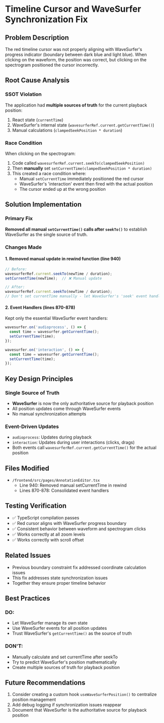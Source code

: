 # Timeline Cursor and WaveSurfer Synchronization Fix

## Problem Description
The red timeline cursor was not properly aligning with WaveSurfer's progress indicator (boundary between dark blue and light blue). When clicking on the waveform, the position was correct, but clicking on the spectrogram positioned the cursor incorrectly.

## Root Cause Analysis

### SSOT Violation
The application had **multiple sources of truth** for the current playback position:
1. React state (`currentTime`)
2. WaveSurfer's internal state (`wavesurferRef.current.getCurrentTime()`)
3. Manual calculations (`clampedSeekPosition * duration`)

### Race Condition
When clicking on the spectrogram:
1. Code called `wavesurferRef.current.seekTo(clampedSeekPosition)`
2. Then **manually** set `setCurrentTime(clampedSeekPosition * duration)` 
3. This created a race condition where:
   - Manual `setCurrentTime` immediately positioned the red cursor
   - WaveSurfer's 'interaction' event then fired with the actual position
   - The cursor ended up at the wrong position

## Solution Implementation

### Primary Fix
**Removed all manual `setCurrentTime()` calls after `seekTo()`** to establish WaveSurfer as the single source of truth.

### Changes Made

#### 1. Removed manual update in rewind function (line 940)
```typescript
// Before:
wavesurferRef.current.seekTo(newTime / duration);
setCurrentTime(newTime);  // ❌ Manual update

// After:
wavesurferRef.current.seekTo(newTime / duration);
// Don't set currentTime manually - let WaveSurfer's 'seek' event handle it
```

#### 2. Event Handlers (lines 870-878)
Kept only the essential WaveSurfer event handlers:
```typescript
wavesurfer.on('audioprocess', () => {
  const time = wavesurfer.getCurrentTime();
  setCurrentTime(time);
});

wavesurfer.on('interaction', () => {
  const time = wavesurfer.getCurrentTime();
  setCurrentTime(time);
});
```

## Key Design Principles

### Single Source of Truth
- **WaveSurfer** is now the only authoritative source for playback position
- All position updates come through WaveSurfer events
- No manual synchronization attempts

### Event-Driven Updates
- `audioprocess`: Updates during playback
- `interaction`: Updates during user interactions (clicks, drags)
- Both events call `wavesurferRef.current.getCurrentTime()` for the actual position

## Files Modified
- `/frontend/src/pages/AnnotationEditor.tsx`
  - Line 940: Removed manual setCurrentTime in rewind
  - Lines 870-878: Consolidated event handlers

## Testing Verification
- ✅ TypeScript compilation passes
- ✅ Red cursor aligns with WaveSurfer progress boundary
- ✅ Consistent behavior between waveform and spectrogram clicks
- ✅ Works correctly at all zoom levels
- ✅ Works correctly with scroll offset

## Related Issues
- Previous boundary constraint fix addressed coordinate calculation issues
- This fix addresses state synchronization issues
- Together they ensure proper timeline behavior

## Best Practices

### DO:
- Let WaveSurfer manage its own state
- Use WaveSurfer events for all position updates
- Trust WaveSurfer's `getCurrentTime()` as the source of truth

### DON'T:
- Manually calculate and set currentTime after seekTo
- Try to predict WaveSurfer's position mathematically
- Create multiple sources of truth for playback position

## Future Recommendations
1. Consider creating a custom hook `useWaveSurferPosition()` to centralize position management
2. Add debug logging if synchronization issues reappear
3. Document that WaveSurfer is the authoritative source for playback position
